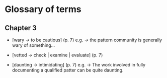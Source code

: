 # Glossary of terms

## Chapter 3
  * [wary -> to be cautious] (p. 7)
    e.g. -> the pattern community is generally wary of something...

  * [vetted -> check | examine | evaluate] (p. 7)

  * [daunting -> intimidating] (p. 7)
    e.g. -> The work involved in fully documenting a qualified patter can be quite daunting.